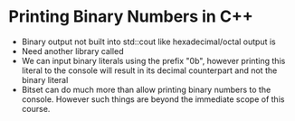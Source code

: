 # Printing Binary Numbers in C++

- Binary output not built into std::cout like hexadecimal/octal output is
- Need another library called <bitset>
- We can input binary literals using the prefix "0b", however printing this literal to the console will result in its decimal counterpart and not the binary literal
- Bitset can do much more than allow printing binary numbers to the console. However such things are beyond the immediate scope of this course. 